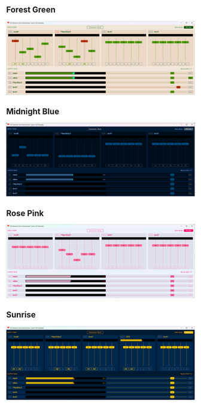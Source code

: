 ## Forest Green

![forest_green][forest_green]

## Midnight Blue

![midnight_blue][midnight_blue]

## Rose Pink

![rose_pink][rose_pink]

## Sunrise

![sunrise][sunrise]

[forest_green]: vmr_streamer/img/themes/forest-green.png
[midnight_blue]: vmr_streamer/img/themes/midnight-blue.png
[rose_pink]: vmr_streamer/img/themes/rose-pink.png
[sunrise]: vmr_streamer/img/themes/sunrise.png
